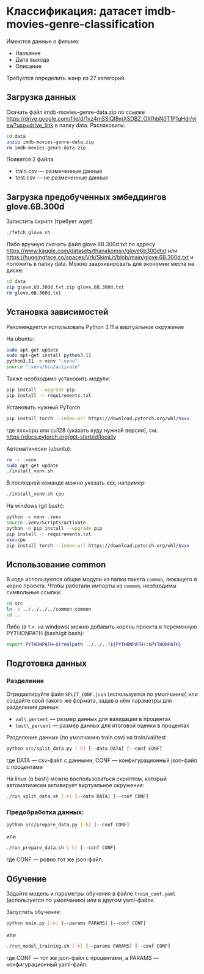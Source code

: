 # Классификация: датасет imdb-movies-genre-classification

Имеются данные о фильме:
 - Название
 - Дата выхода
 - Описание

Требуется определить жанр из 27 категорий.

## Загрузка данных

Скачать файл imdb-movies-genre-data.zip по ссылке https://drive.google.com/file/d/1vz4mSSIQl8mXSDBZ_OXfhbN0T1P1gHdr/view?usp=drive_link
в папку data. Распаковать:
```bash
cd data
unzip imdb-movies-genre-data.zip
rm imdb-movies-genre-data.zip
```
Появятся 2 файла:
 - train.csv — размеченные данные
 - test.csv — не размеченные данные

## Загрузка предобученных эмбеддингов glove.6B.300d

Запистить скрипт (требует wget)
```bash
./fetch_glove.sh
```

Либо вручную скачать файл glove.6B.300d.txt по адресу https://www.kaggle.com/datasets/thanakomsn/glove6b300dtxt или https://huggingface.co/spaces/Vrk/SkimLit/blob/main/glove.6B.300d.txt и положить в папку data. Можно заархивировать для экономии места на диске:
```bash
cd data
zip glove.6B.300d.txt.zip glove.6B.300d.txt
rm glove.6B.300d.txt
```

## Установка зависимостей

Рекомендуется использовать Python 3.11 и виртуальное окружение

На ubuntu:
```bash
sudo apt-get update
sudo apt-get install python3.11
python3.11 -m venv ".venv"
source ".venv/bin/activate"
```

Также необходимо установить модули:
```bash
pip install --upgrade pip
pip install -r requirements.txt
```
Установить нужный PyTorch
```bash
pip install torch --index-url https://download.pytorch.org/whl/$xxx
```
где xxx=cpu или cu128 (указать куду нужной версии), см. https://docs.pytorch.org/get-started/locally

Автоматически (ubuntu):
```bash
rm -r .venv
sudo apt-get update
./install_venv.sh
```
В последней команде можно указать xxx, например:
```bash
./install_venv.sh cpu
```

На windows (git bash):
```bash
python -m venv .venv
source .venv/Scripts/activate
python -m pip install --upgrade pip
pip install -r requirements.txt
xxx=cpu
pip install torch --index-url https://download.pytorch.org/whl/$xxx
```

## Использование common

В коде используются общие модули из папки пакета `common`, лежащего в корне проекта.
Чтобы работали импорты из `common`, необходимы символьные ссылки:
```bash
cd src
ln -s ../../../../common common
cd ..
```

Либо (в т.ч. на windows) можно добавить корень проекта в переменную PYTHONPATH (bash/git bash):
```bash
export PYTHONPATH=$(realpath ../../..)${PYTHONPATH+:$PYTHONPATH}
```

## Подготовка данных

### Разделение

Отредактируйте файл `SPLIT_CONF.json` (используется по умолчанию) или создайте свой такого же формата, задав в нём параметры для разделения данных:
 - `val\_percent` — размер данных для валидации в процентах
 - `test\_percent` — размер данных для итоговой оценки в процентах

Разделение данных (по умолчанию train.csv) на train/val/test
```bash
python src/split_data.py [-h] [--data DATA] [--conf CONF]
```
где DATA — csv-файл с данными, CONF — конфигурационный json-файл с процентами

На linux (в bash) можно воспользоваться скриптом, который автоматически активирует виртуальное окружение:
```bash
./run_split_data.sh [-h] [--data DATA] [--conf CONF]
```

### Предобработка данных:

```bash
python src/prepare_data.py [-h] [--conf CONF]
```
или
```bash
./run_prepare_data.sh [-h] [--conf CONF]
```
где CONF — ровно тот же json-файл.

## Обучение

Задайте модель и параметры обучения в файле `train_conf.yaml` (используется по умолчанию) или в другом yaml-файле.

Запустить обучение:
```bash
python main.py [-h] [--params PARAMS] [--conf CONF]
```
или
```bash
./run_model_training.sh [-h] [--params PARAMS] [--conf CONF]
```
где CONF — тот же json-файл с процентами, а PARAMS — конфигурационный yaml-файл

